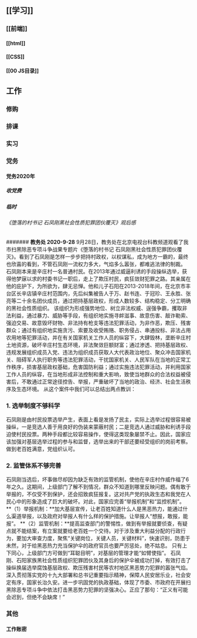 ## [[学习]]
### [[前端]]
#### [[html]]
#### [[CSS]]
#### [[00 JS目录]]
## 工作
### 修购
### 排课
### 实习
### 党务
#### 党务2020年
##### 收党费
##### 临时
###### 《堕落的村书记 石凤刚黑社会性质犯罪团伙覆灭》观后感
####### **教务处 2020-9-28**
9月28日，教务处在北京电视台科教频道观看了我市扫黑除恶专项斗争战果专题片《堕落的村书记 石凤刚黑社会性质犯罪团伙覆灭》。看到了石凤刚是怎样一步步把持村政权，以权谋私，成为地方一霸的，最终也欣喜的看到，不管石凤刚一流权力多大，气焰多么嚣张，都难逃法律的制裁。
石凤刚本来是辛庄村一名普通村民。在2013年通过威逼利诱的手段操纵选举，获得他梦寐以求的村委书记一职后，走上了欺压村民，疯狂敛财犯罪之路。其亲属在他的庇护下，为所欲为，肆无忌惮。他和儿子石阳在2013-2018年间，在北京市丰台区长辛店镇辛庄村范围内，先后纠集被告人于万、赵书连、于冠珍、王永胜、张亮等二十余名团伙成员，通过把持基层政权，形成人数较多、结构稳定、分工明确的黑社会性质组织。
该组织为形成强势地位、树立非法权威、逞强争霸，攫取非法利益，通过暴力、威胁等手段，有组织地实施寻衅滋事、故意伤害、敲诈勒索、强迫交易、故意毁坏财物、非法持有枪支等违法犯罪活动，为非作恶，欺压、残害群众；通过有组织地实施贪污、索要及收受贿赂、职务侵占、串通投标、非法占用农用地等犯罪活动，并在有关国家机关工作人员的纵容下，大肆毁林，垄断辛庄村土地资源，破坏辛庄村生态环境，非法聚敛巨额财富；通过渗透、把持基层政权、违规发展组织成员入党、违法为组织成员获取人大代表政治地位、聚众冲击国家机关、阻碍军人执行职务等违法犯罪活动，干扰国家机关、人民军队在当地的正常工作秩序，损害基层政权基础，危害国防利益；通过实施违法犯罪活动，并利用国家工作人员的纵容，在当地形成非法控制和重大影响，致使当地群众的合法权益被侵害后，不敢通过正常途径控告、举报，严重破坏了当地的政治、经济、社会生活秩序及生态环境。
从这个案件中我们可以总结出两点教训：
### 1. 选举制度不够科学
石凤刚是由村民投票选举产生，表面上看是发扬了民主，实际上选举过程很容易被操纵，一是竞选人善于用良好的伪装来蒙蔽村民；二是竞选人通过威胁和利诱手段迫使村民投票。两种手段都比较容易操作，使得这类现象屡禁不止。因此，国家应该加强对基层选举过程的参与和监督，选举出来的干部还要经受组织的岗前考察。做到老百姓满意，党组织认可。
### 2. 监管体系不够完善
石凤刚当选后，坏事做尽却因为缺乏有效的监管机制，使他在辛庄村作威作福了6年之久。这期间，上级部门了解不到情况，群众不知道到哪里反映问题。偶有敢于举报的，不仅受不到保护，还会招致疯狂报复。这对共产党的执政生态和我党在人民心中的形象造成了巨大的破坏。对此，国家应完善“举报机制”和“监控机制”。
**（1）举报机制：**加大基层宣传，让老百姓知道什么人是黑恶热力，能通过什么渠道举报，以及政府对举报人有什么样的保护措施。让举报人“想报，敢报，能报”。
**（2）监管机制：**提高监查部门的警惕性，做到有举报就要侦查，有疑点就不能结案，有立案就要给老百姓一个交待。对于涉及重大利益分配的行政行为，要加大审查力度，聚焦“关键岗位，关键人员，关键材料”，快速识别，防患于未然，对于给黑恶热力充当保护伞的政府官员也要严厉惩处，绝不姑息。
只有上下同心，上级部门方可做到“耳聪目明”，对基层的管理才能“如臂使指”。
石凤刚、石阳家族黑社会性质组织犯罪团伙及其身后的保护伞被成功打掉，有效打击了操纵换届选举腐蚀基层政权、欺压残害村民等农村地区黑恶势力犯罪的嚣张气焰。深入贯彻落实党的十九大部署和总书记重要指示精神，保障人民安居乐业，社会安定有序，国家长治久安。进一步巩固党的执政基础，体现了市委、市政府在开展扫黑除恶专项斗争中依法打击黑恶势力犯罪的坚强决心。正应了那句：“正义有可能会迟到，但绝不会缺席！”
### 其他
#### 工作账密
